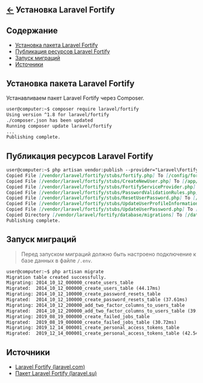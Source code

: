 [&larr;](readme.md "Laravel") Установка Laravel Fortify
-------------------------------------------------------

<a name="content"></a>
## Содержание

- [Установка пакета Laravel Fortify](#installing-the-laravel-fortify-package)
- [Публикация ресурсов Laravel Fortify](#publishing-laravel-fortify-resources)
- [Запуск миграций](#running-migrations)
- [Источники](#sources)

<a name="installing-the-laravel-fortify-package"></a>
## Установка пакета Laravel Fortify

Устанавливаем пакет Laravel Fortify через Composer.

```markdown
user@computer:~$ composer require laravel/fortify
Using version ^1.8 for laravel/fortify
./composer.json has been updated
Running composer update laravel/fortify
...
Publishing complete.
```

<a name="publishing-laravel-fortify-resources"></a>
## Публикация ресурсов Laravel Fortify

```markdown
user@computer:~$ php artisan vendor:publish --provider="Laravel\Fortify\FortifyServiceProvider"
Copied File [/vendor/laravel/fortify/stubs/fortify.php] To [/config/fortify.php]
Copied File [/vendor/laravel/fortify/stubs/CreateNewUser.php] To [/app/Actions/Fortify/CreateNewUser.php]
Copied File [/vendor/laravel/fortify/stubs/FortifyServiceProvider.php] To [/app/Providers/FortifyServiceProvider.php]
Copied File [/vendor/laravel/fortify/stubs/PasswordValidationRules.php] To [/app/Actions/Fortify/PasswordValidationRules.php]
Copied File [/vendor/laravel/fortify/stubs/ResetUserPassword.php] To [/app/Actions/Fortify/ResetUserPassword.php]
Copied File [/vendor/laravel/fortify/stubs/UpdateUserProfileInformation.php] To [/app/Actions/Fortify/UpdateUserProfileInformation.php]
Copied File [/vendor/laravel/fortify/stubs/UpdateUserPassword.php] To [/app/Actions/Fortify/UpdateUserPassword.php]
Copied Directory [/vendor/laravel/fortify/database/migrations] To [/database/migrations]
Publishing complete.
```

<a name="running-migrations"></a>
## Запуск миграций

> Перед запуском миграций должно быть настроено подключение к базе данных в файле `/.env`.

```markdown
user@computer:~$ php artisan migrate
Migration table created successfully.
Migrating: 2014_10_12_000000_create_users_table
Migrated:  2014_10_12_000000_create_users_table (44.17ms)
Migrating: 2014_10_12_100000_create_password_resets_table
Migrated:  2014_10_12_100000_create_password_resets_table (37.61ms)
Migrating: 2014_10_12_200000_add_two_factor_columns_to_users_table
Migrated:  2014_10_12_200000_add_two_factor_columns_to_users_table (39.20ms)
Migrating: 2019_08_19_000000_create_failed_jobs_table
Migrated:  2019_08_19_000000_create_failed_jobs_table (30.72ms)
Migrating: 2019_12_14_000001_create_personal_access_tokens_table
Migrated:  2019_12_14_000001_create_personal_access_tokens_table (42.54ms)
```

<a name="sources"></a>
## Источники

- [Laravel Fortify (laravel.com)](https://laravel.com/docs/8.x/fortify)
- [Пакет Laravel Fortify (laravel.su)](https://laravel.su/docs/8.x/fortify)